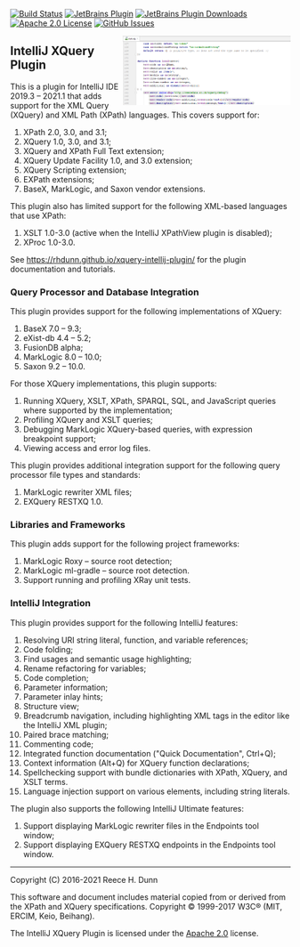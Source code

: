 [![Build Status](https://github.com/rhdunn/xquery-intellij-plugin/workflows/build/badge.svg)](https://github.com/rhdunn/xquery-intellij-plugin/actions)
[![JetBrains Plugin](https://img.shields.io/jetbrains/plugin/v/8612-xquery-intellij-plugin.svg)](https://plugins.jetbrains.com/plugin/8612-xquery-intellij-plugin)
[![JetBrains Plugin Downloads](https://img.shields.io/jetbrains/plugin/d/8612-xquery-intellij-plugin.svg)](https://plugins.jetbrains.com/plugin/8612-xquery-intellij-plugin)
[![Apache 2.0 License](https://img.shields.io/badge/license-Apache%202-blue.svg)](LICENSE)
[![GitHub Issues](https://img.shields.io/github/issues/rhdunn/xquery-intellij-plugin.svg)](https://github.com/rhdunn/xquery-intellij-plugin/issues)

<img src="images/xquery-intellij-plugin.png" alt="Syntax Highlighting" width="60%" align="right"/>

## IntelliJ XQuery Plugin

This is a plugin for IntelliJ IDE 2019.3 &ndash; 2021.1 that adds support
for the XML Query (XQuery) and XML Path (XPath) languages. This covers
support for:
1.  XPath 2.0, 3.0, and 3.1;
1.  XQuery 1.0, 3.0, and 3.1;
1.  XQuery and XPath Full Text extension;
1.  XQuery Update Facility 1.0, and 3.0 extension;
1.  XQuery Scripting extension;
1.  EXPath extensions;
1.  BaseX, MarkLogic, and Saxon vendor extensions.

This plugin also has limited support for the following XML-based
languages that use XPath:
1.  XSLT 1.0-3.0 (active when the IntelliJ XPathView plugin is disabled);
1.  XProc 1.0-3.0.

See https://rhdunn.github.io/xquery-intellij-plugin/ for the plugin documentation
and tutorials.

### Query Processor and Database Integration

This plugin provides support for the following implementations of XQuery:
1.  BaseX 7.0 &ndash; 9.3;
1.  eXist-db 4.4 &ndash; 5.2;
1.  FusionDB alpha;
1.  MarkLogic 8.0 &ndash; 10.0;
1.  Saxon 9.2 &ndash; 10.0.

For those XQuery implementations, this plugin supports:
1.  Running XQuery, XSLT, XPath, SPARQL, SQL, and JavaScript queries where
    supported by the implementation;
1.  Profiling XQuery and XSLT queries;
1.  Debugging MarkLogic XQuery-based queries, with expression breakpoint
    support;
1.  Viewing access and error log files.

This plugin provides additional integration support for the following query
processor file types and standards:
1.  MarkLogic rewriter XML files;
1.  EXQuery RESTXQ 1.0.

### Libraries and Frameworks

This plugin adds support for the following project frameworks:
1.  MarkLogic Roxy &ndash; source root detection;
1.  MarkLogic ml-gradle &ndash; source root detection.
1.  Support running and profiling XRay unit tests.

### IntelliJ Integration

This plugin provides support for the following IntelliJ features:
1.  Resolving URI string literal, function, and variable references;
1.  Code folding;
1.  Find usages and semantic usage highlighting;
1.  Rename refactoring for variables;
1.  Code completion;
1.  Parameter information;
1.  Parameter inlay hints;
1.  Structure view;
1.  Breadcrumb navigation, including highlighting XML tags in the editor like
    the IntelliJ XML plugin;
1.  Paired brace matching;
1.  Commenting code;
1.  Integrated function documentation ("Quick Documentation", Ctrl+Q);
1.  Context information (Alt+Q) for XQuery function declarations;
1.  Spellchecking support with bundle dictionaries with XPath, XQuery, and XSLT
    terms.
1.  Language injection support on various elements, including string literals.

The plugin also supports the following IntelliJ Ultimate features:
1.  Support displaying MarkLogic rewriter files in the Endpoints tool window;
1.  Support displaying EXQuery RESTXQ endpoints in the Endpoints tool window.

-----

Copyright (C) 2016-2021 Reece H. Dunn

This software and document includes material copied from or derived from the
XPath and XQuery specifications. Copyright © 1999-2017 W3C® (MIT, ERCIM, Keio,
Beihang).

The IntelliJ XQuery Plugin is licensed under the [Apache 2.0](LICENSE) license.
